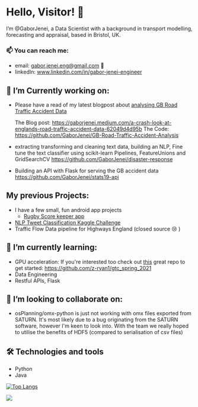 # Hello, Visitor! 👋

I’m @GaborJenei, a Data Scientist with a background in transport modelling, forecasting and appraisal, based in Bristol, UK.

### 📫 You can reach me:
- email: gabor.jenei.eng@gmail.com 📨 
- linkedIn: www.linkedin.com/in/gabor-jenei-engineer

## 👀 I’m Currently working on:
- Please have a read of my latest blogpost about [analysing GB Road Traffic Accident Data](https://gaborjenei.medium.com/a-crash-look-at-englands-road-traffic-accident-data-62049d4d95b)

   The Blog post: https://gaborjenei.medium.com/a-crash-look-at-englands-road-traffic-accident-data-62049d4d95b
   The Code: https://github.com/GaborJenei/GB-Road-Traffic-Accident-Analysis
   
- extracting transforming and cleaning text data, building an NLP, Fine tune the text classifier using scikit-learn Pipelines, FeatureUnions and GridSearchCV
     https://github.com/GaborJenei/disaster-response
- Building an API with Flask for serving the GB accident data https://github.com/GaborJenei/stats19-api

## My previous Projects:
- I have a few small, fun android app projects
    - [Rugby Score keeper app](https://github.com/GaborJenei/score-keeper-app)
- [NLP Tweet Classification Kaggle Challenge](https://github.com/GaborJenei/NLP-DisasterTweets)
- Traffic Flow Data pipeline for Highways England (closed source 😢 )

## 🌱 I’m currently learning:
- GPU acceleration:
    If you're interested too check out [this](https://github.com/z-ryan1/gtc_spring_2021) great repo to get started: https://github.com/z-ryan1/gtc_spring_2021
- Data Engineering
- Restful APIs, Flask

## 💞️ I’m looking to collaborate on:
- osPlanning/omx-python is just not working with omx files exported from SATURN. It's most likely due to a bug originating from the SATURN software, however I'm keen to look into. With the team we really hoped to utilise the benefits of HDF5 (compared to serialisation of csv files)

## 🛠️ Technologies and tools
 - Python
 - Java

[![Top Langs](https://github-readme-stats.vercel.app/api/top-langs/?username=gaborjenei&theme=highcontrast)](https://github.com/gaborjenei/github-readme-stats)

<img align="center" src="https://github-readme-stats.vercel.app/api/?username=gaborjenei&show_icons=true&theme=highcontrast" />


<!---
Todo
https://towardsdatascience.com/build-a-stunning-readme-for-your-github-profile-9b80434fe5d7
gotham
--->

<!---
GaborJenei/GaborJenei is a ✨ special ✨ repository because its `README.md` (this file) appears on your GitHub profile.
You can click the Preview link to take a look at your changes.
--->

